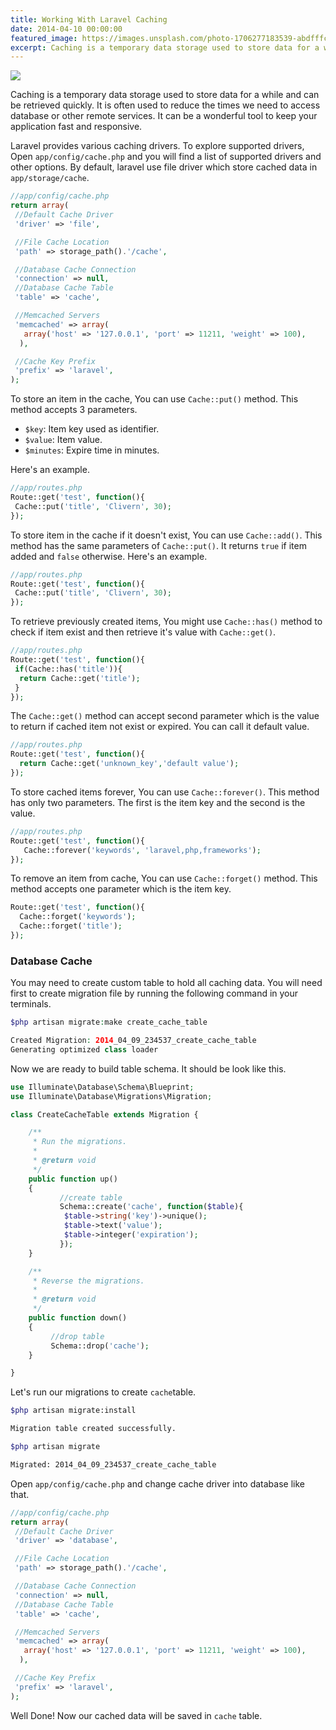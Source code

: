 ```yaml
---
title: Working With Laravel Caching
date: 2014-04-10 00:00:00
featured_image: https://images.unsplash.com/photo-1706277183539-abdfffc59b12?q=75&fm=jpg&w=1000&fit=max
excerpt: Caching is a temporary data storage used to store data for a while and can be retrieved quickly. It is often used to reduce the times we need to access database or other remote services. It can be a wonderful tool to keep your application fast and responsive.
---
```


![](https://images.unsplash.com/photo-1706277183539-abdfffc59b12?q=75&fm=jpg&w=1000&fit=max)

Caching is a temporary data storage used to store data for a while and can be retrieved quickly. It is often used to reduce the times we need to access database or other remote services. It can be a wonderful tool to keep your application fast and responsive.

Laravel provides various caching drivers. To explore supported drivers, Open `app/config/cache.php` and you will find a list of supported drivers and other options. By default, laravel use file driver which store cached data in `app/storage/cache`.

```php
//app/config/cache.php
return array(
 //Default Cache Driver
 'driver' => 'file',

 //File Cache Location
 'path' => storage_path().'/cache',

 //Database Cache Connection
 'connection' => null,
 //Database Cache Table
 'table' => 'cache',

 //Memcached Servers
 'memcached' => array(
   array('host' => '127.0.0.1', 'port' => 11211, 'weight' => 100),
  ),

 //Cache Key Prefix
 'prefix' => 'laravel',
);
```

To store an item in the cache, You can use `Cache::put()` method. This method accepts 3 parameters.

- `$key`: Item key used as identifier.
- `$value`: Item value.
- `$minutes`: Expire time in minutes.


Here's an example.

```php
//app/routes.php
Route::get('test', function(){
 Cache::put('title', 'Clivern', 30);
});
```
To store item in the cache if it doesn't exist, You can use `Cache::add()`. This method has the same parameters of `Cache::put()`. It returns `true` if item added and `false` otherwise. Here's an example.

```php
//app/routes.php
Route::get('test', function(){
 Cache::put('title', 'Clivern', 30);
});
```

To retrieve previously created items, You might use `Cache::has()` method to check if item exist and then retrieve it's value with `Cache::get()`.

```php
//app/routes.php
Route::get('test', function(){
 if(Cache::has('title')){
  return Cache::get('title');
 }
});
```

The `Cache::get()` method can accept second parameter which is the value to return if cached item not exist or expired. You can call it default value.

```php
//app/routes.php
Route::get('test', function(){
  return Cache::get('unknown_key','default value');
});
```

To store cached items forever, You can use `Cache::forever()`. This method has only two parameters. The first is the item key and the second is the value.

```php
//app/routes.php
Route::get('test', function(){
   Cache::forever('keywords', 'laravel,php,frameworks');
});
```

To remove an item from cache, You can use `Cache::forget()` method. This method accepts one parameter which is the item key.

```php
Route::get('test', function(){
  Cache::forget('keywords');
  Cache::forget('title');
});
```

### Database Cache

You may need to create custom table to hold all caching data. You will need first to create migration file by running the following command in your terminals.

```php
$php artisan migrate:make create_cache_table

Created Migration: 2014_04_09_234537_create_cache_table
Generating optimized class loader
```

Now we are ready to build table schema. It should be look like this.

```php
use Illuminate\Database\Schema\Blueprint;
use Illuminate\Database\Migrations\Migration;

class CreateCacheTable extends Migration {

	/**
	 * Run the migrations.
	 *
	 * @return void
	 */
	public function up()
	{
           //create table
           Schema::create('cache', function($table){
            $table->string('key')->unique();
            $table->text('value');
            $table->integer('expiration');
           });
	}

	/**
	 * Reverse the migrations.
	 *
	 * @return void
	 */
	public function down()
	{
         //drop table
         Schema::drop('cache');
	}

}
```

Let's run our migrations to create `cache`table.

```zsh
$php artisan migrate:install

Migration table created successfully.
```

```zsh
$php artisan migrate

Migrated: 2014_04_09_234537_create_cache_table
```

Open `app/config/cache.php` and change cache driver into database like that.

```php
//app/config/cache.php
return array(
 //Default Cache Driver
 'driver' => 'database',

 //File Cache Location
 'path' => storage_path().'/cache',

 //Database Cache Connection
 'connection' => null,
 //Database Cache Table
 'table' => 'cache',

 //Memcached Servers
 'memcached' => array(
   array('host' => '127.0.0.1', 'port' => 11211, 'weight' => 100),
  ),

 //Cache Key Prefix
 'prefix' => 'laravel',
);
```

Well Done! Now our cached data will be saved in `cache` table.